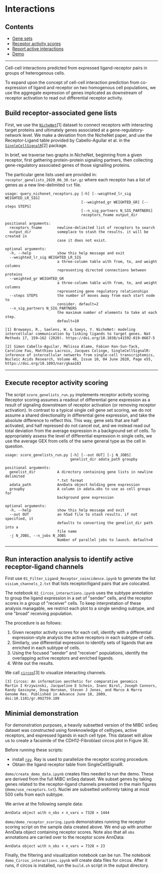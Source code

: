 # Interactions

## Contents
- [Gene sets](#build-receptor-associated-gene-lists)
- [Receptor activity scores](#execute-receptor-activity-scoring)
- [Report active interactions](#run-interaction-analysis-to-identify-active-receptor-ligand-channels)
- [Demo](#minimial-demonstration)

----

Cell-cell interactions predicted from expressed ligand-receptor pairs in groups of heterogenous cells. 

To expand upon the concept of cell-cell interaction prediction from co-expression of ligand and receptor on two homogenous cell populations, we use the aggregate expression of genes implicated as downstream of receptor activation to read out differential receptor activity. 

## Build receptor-associated gene lists

First, we use the [`NicheNet`](https://www.nature.com/articles/s41592-019-0667-5)[1] dataset to connect receptors with interacting target proteins and ultimately genes associated at a gene-regulatory-network level. We make a deviation from the NicheNet paper, and use the Receptor-Ligand table provided by Cabello-Aguilar et al. in the [`SingleCellSignalR`](https://academic.oup.com/nar/article/48/10/e55/5810485)[2] package. 

In brief, we traverse two graphs in NicheNet, beginning from a given receptor, first gathering protein-protein signaling partners, then collecting gene-regulatory associated genes of those signalling proteins.

The particular gene lists used are provided in: `receptor_genelists_2020_06_30.tar.gz` where each receptor has a list of genes as a new line-delimited `txt` file.


```
usage: query_nichenet_receptors.py [-h] [--weighted_lr_sig WEIGHTED_LR_SIG]
                                   [--weighted_gr WEIGHTED_GR] [--steps STEPS]
                                   [--n_sig_partners N_SIG_PARTNERS]
                                   receptors_fname output_dir

positional arguments:
  receptors_fname       newline-delimited list of receptors to search
  output_dir            someplace to stash the results. it will be created in
                        case it does not exist.

optional arguments:
  -h, --help            show this help message and exit
  --weighted_lr_sig WEIGHTED_LR_SIG
                        a three-column table with from, to, and weight columns
                        representing directed connections between proteins
  --weighted_gr WEIGHTED_GR
                        a three-column table with from, to, and weight columns
                        representing gene regulatory relationships
  --steps STEPS         the number of moves away from each start node to
                        consider. default=2
  --n_sig_partners N_SIG_PARTNERS
                        the maximum number of elements to take at each step.
                        default=10
```


```
[1] Browaeys, R., Saelens, W. & Saeys, Y. NicheNet: modeling intercellular communication by linking ligands to target genes. Nat Methods 17, 159–162 (2020). https://doi.org/10.1038/s41592-019-0667-5

[2] Simon Cabello-Aguilar, Mélissa Alame, Fabien Kon-Sun-Tack, Caroline Fau, Matthieu Lacroix, Jacques Colinge, SingleCellSignalR: inference of intercellular networks from single-cell transcriptomics, Nucleic Acids Research, Volume 48, Issue 10, 04 June 2020, Page e55, https://doi.org/10.1093/nar/gkaa183
```

-------

## Execute receptor activity scoring


The script `score_genelists_run.py` implements receptor activity scoring. Receptor scoring assumes a readout of differential gene expression as a result of signaling downstream of receptor activation (or removing receptor activation). In contrast to a typical single cell gene set scoring, we do not assume a shared directionality in differential gene expression, and take the absolute difference to reflect this. This way, gene sets that are half activated, and half repressed do not cancel out, and we instead read out total deviation from the average expression in a background set of cells. To appropriately assess the level of differential expression in single cells, we use the average GEX from cells of the same general type as the cell in question.  


```
usage: score_genelists_run.py [-h] [--out OUT] [-j N_JOBS]
                              genelist_dir adata_path groupby

positional arguments:
  genelist_dir          A directory containing gene lists in newline delimited
                        *.txt format
  adata_path            AnnData object holding gene expression
  groupby               A column in adata.obs to use as cell groups for
                        background gene expression

optional arguments:
  -h, --help            show this help message and exit
  --out OUT             an h5ad file to stash results. if not specified, it
                        defaults to converting the genelist_dir path into a
                        file name
  -j N_JOBS, --n_jobs N_JOBS
                        Number of parallel jobs to launch. default=8
```

-----

## Run interaction analysis to identify active receptor-ligand channels

First use `01_Filter_Ligand_Receptor_coincidence.ipynb` to generate the list `visium_channels_2.txt` that lists receptor/ligand pairs that are colocated. 

The notebook `02_Circos_interactions.ipynb` uses the subtype annotation to group the ligand expression in a set of "sender" cells, and the receptor scores in a group of "receiver" cells. To keep interpretation of these analysis managable, we restrict each plot to a single sending subtype, and one "broad" receiving population. 

The procedure is as follows:

1. Given receptor activity scores for each cell, identify with a differential expression-style analysis the active receptors in each subtype of cells.
2. Similarly, use differential expression to identify sets of ligands that are enriched in each subtype of cells.
3. Using the focused "sender" and "receiver" populations, identify the overlapping active receptors and enriched ligands.
4. Write out the results.

We call [`circos`](http://circos.ca/)[3] to visualize interacting channels.


```
[3] Circos: An information aesthetic for comparative genomics
Martin I Krzywinski, Jacqueline E Schein, Inanc Birol, Joseph Connors, Randy Gascoyne, Doug Horsman, Steven J Jones, and Marco A Marra
Genome Res. Published in Advance June 18, 2009, doi:10.1101/gr.092759.109
```


## Minimial demonstration

For demonstration purposes, a heavily subsetted version of the MIBC snSeq dataset was constructed using foreknowledge of celltypes, active receptors, and expressed ligands in each cell type. This dataset will allow us to create a facsimile of the CDH12-Fibroblast circos plot in Figure 3E.

Before running these scripts: 
- install [`ray`](https://github.com/ray-project/ray/). Ray is used to parallelize the receptor scoring procedure.
- Obtain the ligand receptor table from SingleCellSignalR.

`demo/create_demo_data.ipynb` creates files needed to run the demo. These are derived from the full MIBC snSeq dataset. We subset genes by taking genes related to the receptor-ligand channels presented in the main figures (`demo/use_receptors.txt`). Nuclei are subsetted uniformly taking at most 500 cells from each subtype.

We arrive at the following sample data:

```
AnnData object with n_obs × n_vars = 7328 × 1444
```

`demo/demo_receptor_scoring.ipynb` demonstrates running the receptor scoring script on the sample data created above.
We end up with another AnnData object containing receptor scores. Note also that all `obs` annotations are carried over to the receptor score AnnData:

```
AnnData object with n_obs × n_vars = 7328 × 23
```

Finally, the filtering and visualization notebook can be run. The notebook `demo_Circos_interactions.ipynb` will create data files for circos. After it runs, if circos is installed, run the `build.sh` script in the output directory.


